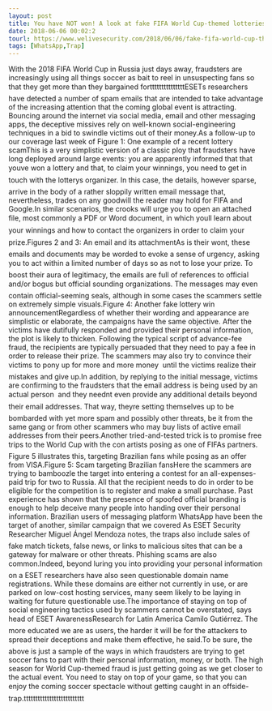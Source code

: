 ```yaml
---
layout: post
title: You have NOT won! A look at fake FIFA World Cup-themed lotteries and giveaways
date: 2018-06-06 00:02:2
tourl: https://www.welivesecurity.com/2018/06/06/fake-fifa-world-cup-themed-lotteries-giveaways/
tags: [WhatsApp,Trap]
---
```

With the 2018 FIFA World Cup in Russia just days away, fraudsters are increasingly using all things soccer as bait to reel in unsuspecting fans so that they get more than they bargained fortttttttttttttttESETs researchers have detected a number of spam emails that are intended to take advantage of the increasing attention that the coming global event is attracting. Bouncing around the internet via social media, email and other messaging apps, the deceptive missives rely on well-known social-engineering techniques in a bid to swindle victims out of their money.As a follow-up to our coverage last week of Figure 1: One example of a recent lottery scamThis is a very simplistic version of a classic ploy that fraudsters have long deployed around large events: you are apparently informed that that youve won a lottery and that, to claim your winnings, you need to get in touch with the lotterys organizer. In this case, the details, however sparse, arrive in the body of a rather sloppily written email message that, nevertheless, trades on any goodwill the reader may hold for FIFA and Google.In similar scenarios, the crooks will urge you to open an attached file, most commonly a PDF or Word document, in which youll learn about your winnings and how to contact the organizers in order to claim your prize.Figures 2 and 3: An email and its attachmentAs is their wont, these emails and documents may be worded to evoke a sense of urgency, asking you to act within a limited number of days so as not to lose your prize. To boost their aura of legitimacy, the emails are full of references to official and/or bogus but official sounding organizations. The messages may even contain official-seeming seals, although in some cases the scammers settle on extremely simple visuals.Figure 4: Another fake lottery win announcementRegardless of whether their wording and appearance are simplistic or elaborate, the campaigns have the same objective. After the victims have dutifully responded and provided their personal information, the plot is likely to thicken. Following the typical script of advance-fee fraud, the recipients are typically persuaded that they need to pay a fee in order to release their prize. The scammers may also try to convince their victims to pony up for more and more money  until the victims realize their mistakes and give up.In addition, by replying to the initial message, victims are confirming to the fraudsters that the email address is being used by an actual person  and they neednt even provide any additional details beyond their email addresses. That way, theyre setting themselves up to be bombarded with yet more spam and possibly other threats, be it from the same gang or from other scammers who may buy lists of active email addresses from their peers.Another tried-and-tested trick is to promise free trips to the World Cup with the con artists posing as one of FIFAs partners. Figure 5 illustrates this, targeting Brazilian fans while posing as an offer from VISA.Figure 5: Scam targeting Brazilian fansHere the scammers are trying to bamboozle the target into entering a contest for an all-expenses-paid trip for two to Russia. All that the recipient needs to do in order to be eligible for the competition is to register and make a small purchase. Past experience has shown that the presence of spoofed official branding is enough to help deceive many people into handing over their personal information. Brazilian users of messaging platform WhatsApp have been the target of another, similar campaign that we covered As ESET Security Researcher Miguel Ángel Mendoza notes, the traps also include sales of fake match tickets, false news, or links to malicious sites that can be a gateway for malware or other threats. Phishing scams are also common.Indeed, beyond luring you into providing your personal information on a ESET researchers have also seen questionable domain name registrations. While these domains are either not currently in use, or are parked on low-cost hosting services, many seem likely to be laying in waiting for future questionable use.The importance of staying on top of social engineering tactics used by scammers cannot be overstated, says head of ESET AwarenessResearch for Latin America Camilo Gutiérrez. The more educated we are as users, the harder it will be for the attackers to spread their deceptions and make them effective, he said.To be sure, the above is just a sample of the ways in which fraudsters are trying to get soccer fans to part with their personal information, money, or both. The high season for World Cup-themed fraud is just getting going as we get closer to the actual event. You need to stay on top of your game, so that you can enjoy the coming soccer spectacle without getting caught in an offside-trap.tttttttttttttttttttttttttt